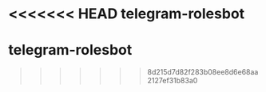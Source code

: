 <<<<<<< HEAD
telegram-rolesbot
=======
# telegram-rolesbot
>>>>>>> 8d215d7d82f283b08ee8d6e68aa2127ef31b83a0
